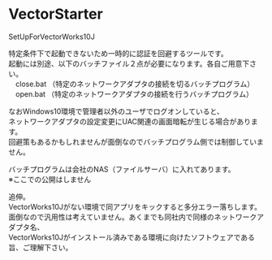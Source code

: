 # VectorStarter  
SetUpForVectorWorks10J  
  
特定条件下で起動できないため一時的に認証を回避するツールです。  
起動には別途、以下のバッチファイル２点が必要になります。各自ご用意下さい。  
　close.bat  （特定のネットワークアダプタの接続を切るバッチプログラム）  
　open.bat   （特定のネットワークアダプタの接続を行うバッチプログラム）  
   
 なおWindows10環境で管理者以外のユーザでログオンしていると、  
 ネットワークアダプタの設定変更にUAC関連の画面暗転が生じる場合があります。  
 回避策もあるかもしれませんが面倒なのでバッチプログラム側では制御していません。  
   
 バッチプログラムは会社のNAS（ファイルサーバ）に入れてあります。  
 ※ここでの公開はしません  
   
  
追伸。  
 VectorWorks10Jがない環境で同アプリをキックすると多分エラー落ちします。  
 面倒なので汎用性は考えていません。あくまでも同社内で同様のネットワークアダプタ名、  
 VectorWorks10Jがインストール済みである環境に向けたソフトウェアである旨、ご理解下さい。  
   
  
